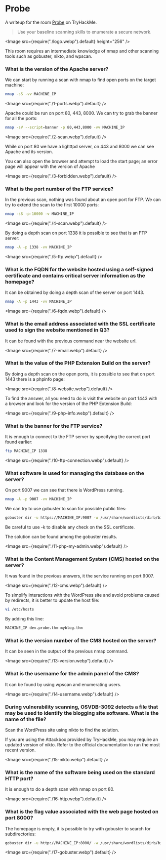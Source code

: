 # Probe

A writeup for the room [Probe](https://tryhackme.com/room/probe) on TryHackMe.

> Use your baseline scanning skills to enumerate a secure network.

<Image src={require("./logo.webp").default} height="256" />

This room requires an intermediate knowledge of nmap and other scanning tools such as gobuster, nikto, and wpscan.

### What is the version of the Apache server?

We can start by running a scan with nmap to find open ports on the target machine:

```sh
nmap -sS -vv MACHINE_IP
```

<Image src={require("./1-ports.webp").default} />

Apache could be run on port 80, 443, 8000. We can try to grab the banner for all the ports:

```sh
nmap -sV --script=banner -p 80,443,8000 -vv MACHINE_IP
```

<Image src={require("./2-scan.webp").default} />

While on port 80 we have a lighttpd server, on 443 and 8000 we can see Apache and its version.

You can also open the browser and attempt to load the start page; an error page will appear with the version of Apache

<Image src={require("./3-forbidden.webp").default} />

### What is the port number of the FTP service?

In the previous scan, nothing was found about an open port for FTP. We can try to extend the scan to the first 10000 ports:

```sh
nmap -sS -p-10000 -v MACHINE_IP
```

<Image src={require("./4-scan.webp").default} />

By doing a depth scan on port 1338 it is possible to see that is an FTP server:

```sh
nmap -A -p 1338 -vv MACHINE_IP
```

<Image src={require("./5-ftp.webp").default} />

### What is the FQDN for the website hosted using a self-signed certificate and contains critical server information as the homepage?

It can be obtained by doing a depth scan of the server on port 1443.

```sh
nmap -A -p 1443 -vv MACHINE_IP
```

<Image src={require("./6-fqdn.webp").default} />

### What is the email address associated with the SSL certificate used to sign the website mentioned in Q3?

It can be found with the previous command near the website url.

<Image src={require("./7-email.webp").default} />

### What is the value of the PHP Extension Build on the server?

By doing a depth scan on the open ports, it is possible to see that on port 1443 there is a phpinfo page:

<Image src={require("./8-website.webp").default} />

To find the answer, all you need to do is visit the website on port 1443 with a browser and look for the version of the PHP Extension Build:

<Image src={require("./9-php-info.webp").default} />

### What is the banner for the FTP service?

It is enough to connect to the FTP server by specifying the correct port found earlier:

```sh
ftp MACHINE_IP 1338
```

<Image src={require("./10-ftp-connection.webp").default} />

### What software is used for managing the database on the server?

On port 9007 we can see that there is WordPress running.

```sh
nmap -A -p 9007 -vv MACHINE_IP
```

We can try to use gobuster to scan for possible public files:

```sh
gobuster dir -u https://MACHINE_IP:9007 -w /usr/share/wordlists/dirb/big.txt -k
```

Be careful to use -k to disable any check on the SSL certificate.

The solution can be found among the gobuster results.

<Image src={require("./11-php-my-admin.webp").default} />

### What is the Content Management System (CMS) hosted on the server?

It was found in the previous answers, it the service running on port 9007.

<Image src={require("./12-cms.webp").default} />

To simplify interactions with the WordPress site and avoid problems caused by redirects, it is better to update the host file:

```sh
vi /etc/hosts
```

By adding this line:

```sh
MACHINE_IP dev.probe.thm myblog.thm
```

### What is the version number of the CMS hosted on the server?

It can be seen in the output of the previous nmap command.

<Image src={require("./13-version.webp").default} />

### What is the username for the admin panel of the CMS?

It can be found by using wpscan and enumerating users.

<Image src={require("./14-username.webp").default} />

### During vulnerability scanning, OSVDB-3092 detects a file that may be used to identify the blogging site software. What is the name of the file?

Scan the WordPress site using nikto to find the solution.

If you are using the Attackbox provided by TryHackMe, you may require an updated version of nikto. Refer to the official documentation to run the most recent version.

<Image src={require("./15-nikto.webp").default} />

### What is the name of the software being used on the standard HTTP port?

It is enough to do a depth scan with nmap on port 80.

<Image src={require("./16-http.webp").default} />

### What is the flag value associated with the web page hosted on port 8000?

The homepage is empty, it is possible to try with gobuster to search for subdirectories:

```sh
gobuster dir -u http://MACHINE_IP:8000/ -w /usr/share/wordlists/dirb/big.txt
```

<Image src={require("./17-gobuster.webp").default} />

